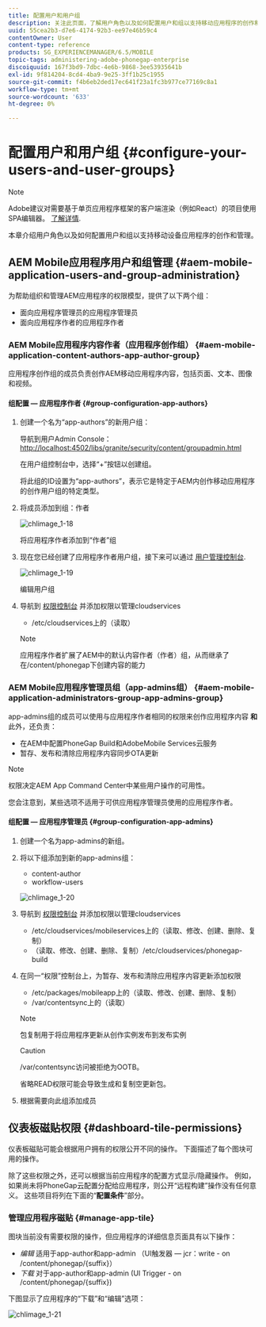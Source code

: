 ```yaml
---
title: 配置用户和用户组
description: 关注此页面，了解用户角色以及如何配置用户和组以支持移动应用程序的创作和管理。
uuid: 55cea2b3-d7e6-4174-92b3-ee97e46b59c4
contentOwner: User
content-type: reference
products: SG_EXPERIENCEMANAGER/6.5/MOBILE
topic-tags: administering-adobe-phonegap-enterprise
discoiquuid: 167f3bd9-7dbc-4e6b-9868-3ee53935641b
exl-id: 9f814204-8cd4-4ba9-9e25-3ff1b25c1955
source-git-commit: f4b6eb2ded17ec641f23a1fc3b977ce77169c8a1
workflow-type: tm+mt
source-wordcount: '633'
ht-degree: 0%

---
```


# 配置用户和用户组 {#configure-your-users-and-user-groups}

>[!NOTE]
>
>Adobe建议对需要基于单页应用程序框架的客户端渲染（例如React）的项目使用SPA编辑器。 [了解详情](/help/sites-developing/spa-overview.md).

本章介绍用户角色以及如何配置用户和组以支持移动设备应用程序的创作和管理。

## AEM Mobile应用程序用户和组管理 {#aem-mobile-application-users-and-group-administration}

为帮助组织和管理AEM应用程序的权限模型，提供了以下两个组：

* 面向应用程序管理员的应用程序管理员
* 面向应用程序作者的应用程序作者

### AEM Mobile应用程序内容作者（应用程序创作组） {#aem-mobile-application-content-authors-app-author-group}

应用程序创作组的成员负责创作AEM移动应用程序内容，包括页面、文本、图像和视频。

#### 组配置 — 应用程序作者 {#group-configuration-app-authors}

1. 创建一个名为“app-authors”的新用户组：

   导航到用户Admin Console： [http://localhost:4502/libs/granite/security/content/groupadmin.html](http://localhost:4502/libs/granite/security/content/groupadmin.html)

   在用户组控制台中，选择“+”按钮以创建组。

   将此组的ID设置为“app-authors”，表示它是特定于AEM内创作移动应用程序的创作用户组的特定类型。

1. 将成员添加到组：作者

   ![chlimage_1-18](assets/chlimage_1-18.png)

   将应用程序作者添加到“作者”组

1. 现在您已经创建了应用程序作者用户组，接下来可以通过 [用户管理控制台](http://localhost:4502/libs/granite/security/content/useradmin.md).

   ![chlimage_1-19](assets/chlimage_1-19.png)

   编辑用户组

1. 导航到 [权限控制台](http://localhost:4502/useradmin) 并添加权限以管理cloudservices

   * /etc/cloudservices上的（读取）
   >[!NOTE]
   >
   >应用程序作者扩展了AEM中的默认内容作者（作者）组，从而继承了在/content/phonegap下创建内容的能力

### AEM Mobile应用程序管理员组（app-admins组） {#aem-mobile-application-administrators-group-app-admins-group}

app-admins组的成员可以使用与应用程序作者相同的权限来创作应用程序内容 **和** 此外，还负责：

* 在AEM中配置PhoneGap Build和AdobeMobile Services云服务
* 暂存、发布和清除应用程序内容同步OTA更新

>[!NOTE]
>
>权限决定AEM App Command Center中某些用户操作的可用性。
>
>您会注意到，某些选项不适用于可供应用程序管理员使用的应用程序作者。

#### 组配置 — 应用程序管理员 {#group-configuration-app-admins}

1. 创建一个名为app-admins的新组。
1. 将以下组添加到新的app-admins组：

   * content-author
   * workflow-users

   ![chlimage_1-20](assets/chlimage_1-20.png)

1. 导航到 [权限控制台](http://localhost:4502/useradmin) 并添加权限以管理cloudservices

   * /etc/cloudservices/mobileservices上的（读取、修改、创建、删除、复制）
   * （读取、修改、创建、删除、复制）/etc/cloudservices/phonegap-build

1. 在同一“权限”控制台上，为暂存、发布和清除应用程序内容更新添加权限

   * /etc/packages/mobileapp上的（读取、修改、创建、删除、复制）
   * /var/contentsync上的（读取）

   >[!NOTE]
   >
   >包复制用于将应用程序更新从创作实例发布到发布实例

   >[!CAUTION]
   >
   >/var/contentsync访问被拒绝为OOTB。
   >
   >省略READ权限可能会导致生成和复制空更新包。

1. 根据需要向此组添加成员

## 仪表板磁贴权限 {#dashboard-tile-permissions}

仪表板磁贴可能会根据用户拥有的权限公开不同的操作。 下面描述了每个图块可用的操作。

除了这些权限之外，还可以根据当前应用程序的配置方式显示/隐藏操作。 例如，如果尚未将PhoneGap云配置分配给应用程序，则公开“远程构建”操作没有任何意义。 这些项目将列在下面的“**配置条件**”部分。

### 管理应用程序磁贴 {#manage-app-tile}

图块当前没有需要权限的操作，但应用程序的详细信息页面具有以下操作：

* *编辑* 适用于app-author和app-admin （UI触发器 — jcr：write - on /content/phonegap/{suffix}）
* *下载* 对于app-author和app-admin (UI Trigger - on /content/phonegap/{suffix})

下图显示了应用程序的“下载”和“编辑”选项：

![chlimage_1-21](assets/chlimage_1-21.png)
